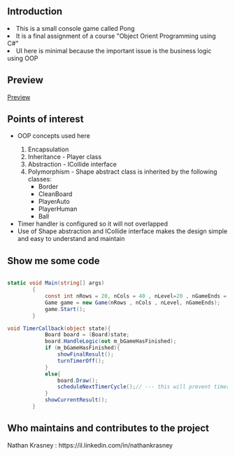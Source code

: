 <h2>Introduction</h2>
<li>This is a small console game called Pong</li> 
<li>It is a final assignment of a course "Object Orient Programming using C#"</li>
<li>UI here is minimal because the important issue is the business logic using OOP</li>
</ul>

<h2>Preview</h2>
<a href='https://www.youtube.com/watch?v=jnxOArmpBIg'>Preview</a>

<h2>Points of interest</h2>
<ul>
<li>OOP concepts used here</li>
<ol>
<li>Encapsulation</li>
<li>Inheritance - Player class</li>
<li>Abstraction - ICollide interface</li>
<li>Polymorphism - Shape abstract class is inherited by the following classes: 
<ul>
<li>Border</li>
<li>CleanBoard</li>
<li>PlayerAuto</li>
<li>PlayerHuman</li>
<li>Ball</li>
</ul>
</li>
</ol>
<li>Timer handler is configured so it will not overlapped</li>
<li>Use of Shape abstraction and ICollide interface makes the design simple and easy to understand and maintain</li>
</ul>

<h2>Show me some code</h2>

```csharp

static void Main(string[] args)
        {
            const int nRows = 20, nCols = 40 , nLevel=20 , nGameEnds = 2;
            Game game = new Game(nRows , nCols , nLevel, nGameEnds);
            game.Start();
        }

void TimerCallback(object state){
            Board board = (Board)state;
            board.HandleLogic(out m_bGameHasFinished);
            if (m_bGameHasFinished){
                showFinalResult();
                turnTimerOff();
            }
            else{
                board.Draw();
                scheduleNextTimerCycle();// --- this will prevent timer callback overlapping
            }
            showCurrentResult();
        }

```



<h2>Who maintains and contributes to the project</h2>
Nathan Krasney : https://il.linkedin.com/in/nathankrasney